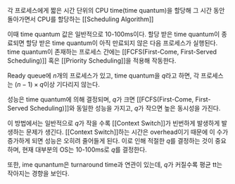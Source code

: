 각 프로세스에게 짧은 시간 단위의 CPU time(time quantum)을 할당해 그 시간 동안 돌아가면서 CPU를 할당하는 [[Scheduling Algorithm]]

이때 time quantum 값은 일반적으로 10-100ms이다. 할당 받은 time quantum이 종료되면 할당 받은 time quantum이 아직 만료되지 않은 다음 프로세스가 실행된다. time quantum이 존재하는 프로세스 간에는 [[FCFS(First-Come, First-Served Scheduling)]] 혹은 [[Priority Scheduling]]을 적용해 작동한다.

Ready queue에 $n$개의 프로세스가 있고, time quantum을 $q$라고 하면, 각 프로세스는 $(n-1)\times q$이상 기다리지 않는다.

성능은 time quantum에 의해 결정되며, $q$가 크면 [[FCFS(First-Come, First-Served Scheduling)]]와 동일한 성능을 가지고, $q$가 작으면 높은 동시성을 가진다. 

이 방법에서는 일반적으로 $q$가 작을 수록 [[Context Switch]]가 빈번하게 발생하게 발생하는 문제가 생긴다. [[Context Switch]]하는 시간은 overhead이기 때문에 이 수가 증가하게 되면 성능은 오히려 줄어들게 된다. 이로 인해 적절한 $q$를 결정하는 것이 중요하며, 현재 대부분의 OS는 10-100ms로 $q$를 결정한다. 

또한, ime qunantum은 turnaround time과 연관이 있는데, $q$가 커질수록 평균 tt는 작아지는 경향을 보인다. 